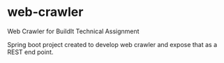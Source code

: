 # web-crawler
Web Crawler for BuildIt Technical Assignment

Spring boot project created to develop web crawler and expose that as a REST end point.
